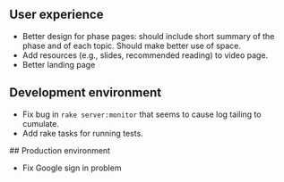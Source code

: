 
## User experience

* Better design for phase pages: should include short summary of the phase and of each topic. Should make better use of space.
* Add resources (e.g., slides, recommended reading) to video page.
* Better landing page


## Development environment

* Fix bug in `rake server:monitor` that seems to cause log tailing to cumulate.
* Add rake tasks for running tests.


## Production environment

* Fix Google sign in problem
